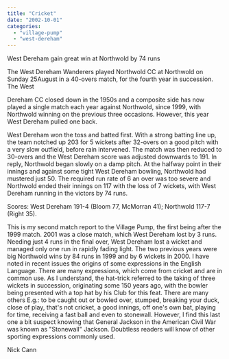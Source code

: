 ```yaml
---
title: "Cricket"
date: "2002-10-01"
categories: 
  - "village-pump"
  - "west-dereham"
---
```


West Dereham gain great win at Northwold by 74 runs

The West Dereham Wanderers played Northwold CC at Northwold on Sunday 25August in a 40-overs match, for the fourth year in succession. The West

Dereham CC closed down in the 1950s and a composite side has now played a single match each year against Northwold, since 1999, with Northwold winning on the previous three occasions. However, this year West Dereham pulled one back.

West Dereham won the toss and batted first. With a strong batting line up, the team notched up 203 for 5 wickets after 32-overs on a good pitch with a very slow outfield, before rain intervened. The match was then reduced to 30-overs and the West Dereham score was adjusted downwards to 191. In reply, Northwold began slowly on a damp pitch. At the halfway point in their innings and against some tight West Dereham bowling, Northwold had mustered just 50. The required run rate of 6 an over was too severe and Northwold ended their innings on 117 with the loss of 7 wickets, with West Dereham running in the victors by 74 runs.

Scores: West Dereham 191-4 (Bloom 77, McMorran 41); Northwold 117-7 (Right 35).

This is my second match report to the Village Pump, the first being after the 1999 match. 2001 was a close match, which West Dereham lost by 3 runs. Needing just 4 runs in the final over, West Dereham lost a wicket and managed only one run in rapidly fading light. The two previous years were big Northwold wins by 84 runs in 1999 and by 6 wickets in 2000. I have noted in recent issues the origins of some expressions in the English Language. There are many expressions, which come from cricket and are in common use. As I understand, the hat-trick referred to the taking of three wickets in succession, originating some 150 years ago, with the bowler being presented with a top hat by his Club for this feat. There are many others E.g.: to be caught out or bowled over, stumped, breaking your duck, close of play, that's not cricket, a good innings, off one's own bat, playing for time, receiving a fast ball and even to stonewall. However, I find this last one a bit suspect knowing that General Jackson in the American Civil War was known as "Stonewall" Jackson. Doubtless readers will know of other sporting expressions commonly used.

Nick Cann
